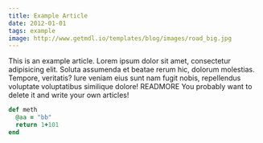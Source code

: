 ```yaml
---
title: Example Article
date: 2012-01-01
tags: example
image: http://www.getmdl.io/templates/blog/images/road_big.jpg
---
```

This is an example article. 
Lorem ipsum dolor sit amet, consectetur adipisicing elit. Soluta assumenda et beatae rerum hic, dolorum molestias. Tempore, veritatis? Iure veniam eius sunt nam fugit nobis, repellendus voluptate voluptatibus similique dolore!
READMORE
You probably want to delete it and write your own articles!

~~~ ruby
def meth
  @aa = "bb"
  return 1+101
end
~~~

